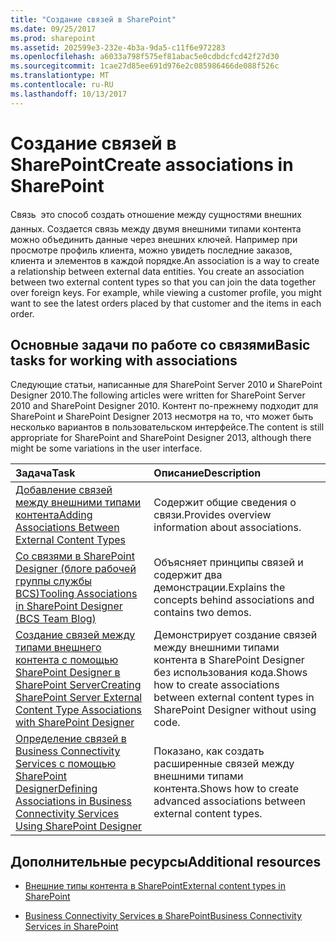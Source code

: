 ```yaml
---
title: "Создание связей в SharePoint"
ms.date: 09/25/2017
ms.prod: sharepoint
ms.assetid: 202599e3-232e-4b3a-9da5-c11f6e972283
ms.openlocfilehash: a6033a798f575ef81abac5e0cdbdcfcd42f27d30
ms.sourcegitcommit: 1cae27d85ee691d976e2c085986466de088f526c
ms.translationtype: MT
ms.contentlocale: ru-RU
ms.lasthandoff: 10/13/2017
---
```

# <a name="create-associations-in-sharepoint"></a><span data-ttu-id="0a385-102">Создание связей в SharePoint</span><span class="sxs-lookup"><span data-stu-id="0a385-102">Create associations in SharePoint</span></span>

<span data-ttu-id="0a385-p101">Связь  это способ создать отношение между сущностями внешних данных. Создается связь между двумя внешними типами контента можно объединить данные через внешних ключей. Например при просмотре профиль клиента, можно увидеть последние заказов, клиента и элементов в каждой порядке.</span><span class="sxs-lookup"><span data-stu-id="0a385-p101">An association is a way to create a relationship between external data entities. You create an association between two external content types so that you can join the data together over foreign keys. For example, while viewing a customer profile, you might want to see the latest orders placed by that customer and the items in each order.</span></span>
  
    
    


## <a name="basic-tasks-for-working-with-associations"></a><span data-ttu-id="0a385-106">Основные задачи по работе со связями</span><span class="sxs-lookup"><span data-stu-id="0a385-106">Basic tasks for working with associations</span></span>

<span data-ttu-id="0a385-107">Следующие статьи, написанные для SharePoint Server 2010 и SharePoint Designer 2010.</span><span class="sxs-lookup"><span data-stu-id="0a385-107">The following articles were written for SharePoint Server 2010 and SharePoint Designer 2010.</span></span> <span data-ttu-id="0a385-108">Контент по-прежнему подходит для SharePoint и SharePoint Designer 2013 несмотря на то, что может быть несколько вариантов в пользовательском интерфейсе.</span><span class="sxs-lookup"><span data-stu-id="0a385-108">The content is still appropriate for SharePoint and SharePoint Designer 2013, although there might be some variations in the user interface.</span></span>
  
    
    


|<span data-ttu-id="0a385-109">**Задача**</span><span class="sxs-lookup"><span data-stu-id="0a385-109">**Task**</span></span>|<span data-ttu-id="0a385-110">**Описание**</span><span class="sxs-lookup"><span data-stu-id="0a385-110">**Description**</span></span>|
|:-----|:-----|
| [<span data-ttu-id="0a385-111">Добавление связей между внешними типами контента</span><span class="sxs-lookup"><span data-stu-id="0a385-111">Adding Associations Between External Content Types</span></span>](http://msdn.microsoft.com/en-us/library/ff394528.aspx) <br/> |<span data-ttu-id="0a385-112">Содержит общие сведения о связи.</span><span class="sxs-lookup"><span data-stu-id="0a385-112">Provides overview information about associations.</span></span>  <br/> |
| [<span data-ttu-id="0a385-113">Со связями в SharePoint Designer (блоге рабочей группы службы BCS)</span><span class="sxs-lookup"><span data-stu-id="0a385-113">Tooling Associations in SharePoint Designer (BCS Team Blog)</span></span>](http://blogs.msdn.com/b/bcs/archive/2010/01/15/tooling-associations-in-sharepoint-designer-2010.aspx) <br/> |<span data-ttu-id="0a385-114">Объясняет принципы связей и содержит два демонстрации.</span><span class="sxs-lookup"><span data-stu-id="0a385-114">Explains the concepts behind associations and contains two demos.</span></span>  <br/> |
| [<span data-ttu-id="0a385-115">Создание связей между типами внешнего контента с помощью SharePoint Designer в SharePoint Server</span><span class="sxs-lookup"><span data-stu-id="0a385-115">Creating SharePoint Server External Content Type Associations with SharePoint Designer</span></span>](http://msdn.microsoft.com/en-us/library/ff728816.aspx) <br/> |<span data-ttu-id="0a385-116">Демонстрирует создание связей между внешними типами контента в SharePoint Designer без использования кода.</span><span class="sxs-lookup"><span data-stu-id="0a385-116">Shows how to create associations between external content types in SharePoint Designer without using code.</span></span>  <br/> |
| [<span data-ttu-id="0a385-117">Определение связей в Business Connectivity Services с помощью SharePoint Designer</span><span class="sxs-lookup"><span data-stu-id="0a385-117">Defining Associations in Business Connectivity Services Using SharePoint Designer</span></span>](http://msdn.microsoft.com/en-us/library/gg607166.aspx) <br/> |<span data-ttu-id="0a385-118">Показано, как создать расширенные связей между внешними типами контента.</span><span class="sxs-lookup"><span data-stu-id="0a385-118">Shows how to create advanced associations between external content types.</span></span>  <br/> |
   

## <a name="additional-resources"></a><span data-ttu-id="0a385-119">Дополнительные ресурсы</span><span class="sxs-lookup"><span data-stu-id="0a385-119">Additional resources</span></span>


-  [<span data-ttu-id="0a385-120">Внешние типы контента в SharePoint</span><span class="sxs-lookup"><span data-stu-id="0a385-120">External content types in SharePoint</span></span>](external-content-types-in-sharepoint.md)
    
  
-  [<span data-ttu-id="0a385-121">Business Connectivity Services в SharePoint</span><span class="sxs-lookup"><span data-stu-id="0a385-121">Business Connectivity Services in SharePoint</span></span>](business-connectivity-services-in-sharepoint.md)
    
  

